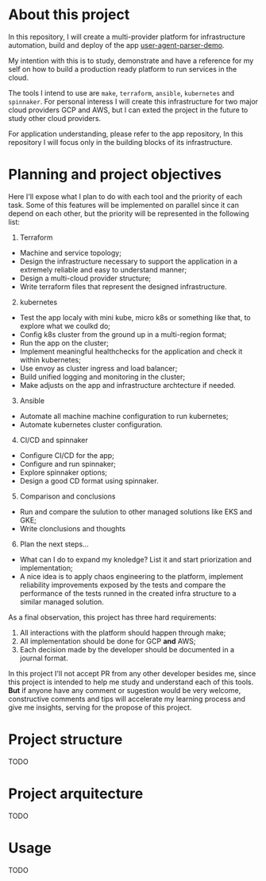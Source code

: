 # About this project

In this repository, I will create a multi-provider platform for infrastructure automation, build and deploy of the app [user-agent-parser-demo](https://github.com/lucastt/useragent-parser-demo).

My intention with this is to study, demonstrate and have a reference for my self on how to build a production ready platform to run services in the cloud.

The tools I intend to use are `make`, `terraform`, `ansible`, `kubernetes` and `spinnaker`. For personal interess I will create this infrastructure for two major cloud providers GCP and AWS, but I can exted the project in the future to study other cloud providers.

For application understanding, please refer to the app repository, In this repository I will focus only in the building blocks of its infrastructure.

# Planning and project objectives

Here I'll expose what I plan to do with each tool and the priority of each task. Some of this features will be implemented on parallel since it can depend on each other, but the priority will be represented in the following list:

1. Terraform

  - Machine and service topology;
  - Design the infrastructure necessary to support the application in a extremely reliable and easy to understand manner;
  - Design a multi-cloud provider structure;
  - Write terraform files that represent the designed infrastructure.
  
2. kubernetes

  - Test the app localy with mini kube, micro k8s or something like that, to explore what we coulkd do;
  - Config k8s cluster from the ground up in a multi-region format;
  - Run the app on the cluster;
  - Implement meaningful healthchecks for the application and check it within kubernetes;
  - Use envoy as cluster ingress and load balancer;
  - Build unified logging and monitoring in the cluster;
  - Make adjusts on the app and infrastructure archtecture if needed.
  
3. Ansible

  - Automate all machine machine configuration to run kubernetes;
  - Automate kubernetes cluster configuration.
  
4. CI/CD and spinnaker

  - Configure CI/CD for the app;
  - Configure and run spinnaker;
  - Explore spinnaker options;
  - Design a good CD format using spinnaker.
  
5. Comparison and conclusions

  - Run and compare the sulution to other managed solutions like EKS and GKE;
  - Write clonclusions and thoughts
  
6. Plan the next steps...

  - What can I do to expand my knoledge? List it and start priorization and implementation;
  - A nice idea is to apply chaos engineering to the platform, implement reliability improvements exposed by the tests and compare the performance of the tests runned in the created infra structure to a similar managed solution. 
  
  
As a final observation, this project has three hard requirements:

1. All interactions with the platform should happen through make;
2. All implementation should be done for GCP **and** AWS;
3. Each decision made by the developer should be documented in a journal format.


In this project I'll not accept PR from any other developer besides me, since this project is intended to help me study and understand each of this tools. **But** if anyone have any comment or sugestion would be very welcome, constructive comments and tips will accelerate my learning process and give me insights, serving for the propose of this project.

# Project structure

TODO

# Project arquitecture

TODO

# Usage

TODO
